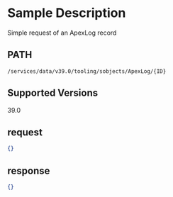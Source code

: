 # Sample Description
Simple request of an ApexLog record

## PATH
```
/services/data/v39.0/tooling/sobjects/ApexLog/{ID}
```
## Supported Versions
39.0

## request
```json
{}
```

## response
```json
{}
```
